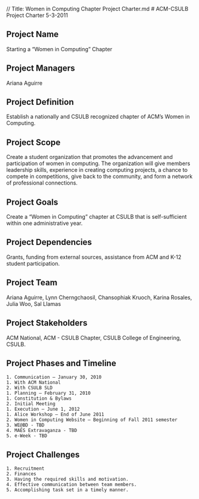 // Title: Women in Computing Chapter Project Charter.md
﻿# ACM-CSULB Project Charter
5-3-2011
## Project Name
 Starting a “Women in Computing” Chapter

## Project Managers
 Ariana Aguirre

## Project Definition
 Establish a nationally and CSULB recognized chapter of ACM’s Women in Computing.

## Project Scope
 Create a student organization that promotes the advancement and participation of women in computing.  The organization will give members leadership skills, experience in creating computing projects, a chance to compete in competitions, give back to the community, and form a network of professional connections.

## Project Goals
 Create a “Women in Computing” chapter at CSULB that is self-sufficient within one administrative year.

## Project Dependencies
 Grants, funding from external sources, assistance from ACM and K-12 student participation.

## Project Team
 Ariana Aguirre, Lynn Cherngchaosil, Chansophiak Kruoch, Karina Rosales, Julia Woo, Sal Llamas

## Project Stakeholders
 ACM National, ACM - CSULB Chapter, CSULB College of Engineering, CSULB.

## Project Phases and Timeline
	1. Communication – January 30, 2010
	1. With ACM National
	2. With CSULB SLD
	1. Planning – February 31, 2010
	1. Constitution & Bylaws
	2. Initial Meeting
	1. Execution – June 1, 2012
	1. Alice Workshop – End of June 2011
	2. Women in Computing Website – Beginning of Fall 2011 semester
	3. WE@BD - TBD
	4. MAES Extravaganza - TBD
	5. e-Week - TBD

## Project Challenges
	1. Recruitment
	2. Finances
	3. Having the required skills and motivation. 
	4. Effective communication between team members. 
	5. Accomplishing task set in a timely manner.